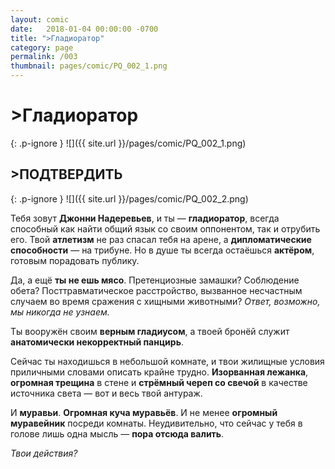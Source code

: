 ```yaml
---
layout: comic
date:   2018-01-04 00:00:00 -0700
title: ">Гладиоратор"
category: page
permalink: /003
thumbnail: pages/comic/PQ_002_1.png
---
```

# >Гладиоратор

{: .p-ignore }
![]({{ site.url }}/pages/comic/PQ_002_1.png)

## >ПОДТВЕРДИТЬ

{: .p-ignore }
![]({{ site.url }}/pages/comic/PQ_002_2.png)

Тебя зовут <strong>Джонни Надеревьев</strong>, и ты — <strong>гладиоратор</strong>, всегда способный как найти общий язык со своим оппонентом, так и отрубить его. Твой <strong>атлетизм</strong> не раз спасал тебя на арене, а <strong>дипломатические способности</strong> — на трибуне. Но в душе ты всегда остаёшься <strong>актёром</strong>, готовым порадовать публику.

Да, а ещё <strong>ты не ешь мясо</strong>. Претенциозные замашки? Соблюдение обета? Посттравматическое расстройство, вызванное несчастным случаем во время сражения с хищными животными? <em>Ответ, возможно, мы никогда не узнаем.</em>

Ты вооружён своим <strong>верным гладиусом</strong>, а твоей бронёй служит <strong>анатомически некорректный панцирь</strong>.

Сейчас ты находишься в небольшой комнате, и твои жилищные условия приличными словами описать крайне трудно. <strong>Изорванная лежанка</strong>, <strong>огромная трещина</strong> в стене и <strong>стрёмный череп со свечой</strong> в качестве источника света — вот и весь твой антураж.

И <strong>муравьи</strong>. <strong>Огромная куча муравьёв</strong>. И не менее <strong>огромный муравейник</strong> посреди комнаты. Неудивительно, что сейчас у тебя в голове лишь одна мысль — <strong>пора отсюда валить</strong>.

<em>Твои действия?</em>
